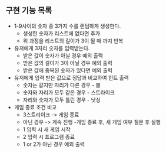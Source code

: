 ## 구현 기능 목록

- 1-9사이의 숫자 중 3가지 수를 랜덤하게 생성한다.
    - 생성한 숫자가 리스트에 없다면 추가
    - 위 과정을 리스트의 길이가 3이 될 때 까지 반복
- 유저에게 3자리 숫자를 입력받는다.
    - 받은 값이 숫자가 아닐 경우 예외 출력
    - 받은 값의 길이가 3이 아닐 경우 예외 출력
    - 받은 값에 중복된 숫자가 있다면 예외 출력
- 유저에게 입력 받은 값으로 정답과 비교하여 힌트 출력
    - 숫자는 같지만 자리가 다른 경우 - 볼
    - 숫자와 자리가 모두 같은 경우 - 스트라이크
    - 자리와 숫자가 모두 틀린 경우 - 낫싱
- 게임 종료 조건 비교
    - 3스트리이크 -> 게임 종료
    - 아닌 경우 -> 계속 진행
-게임 종료 후, 새 게임 여부 질문 후 실행
    - 1 입력 시 새 게임 시작
    - 2 입력 시 프로그램 종료
    - 1 or 2가 아닌 경우 예외 출력